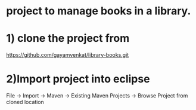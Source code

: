 # project to manage books in a library.

# 1) clone the project from 
 https://github.com/gayamvenkat/library-books.git

# 2)Import project into eclipse
   File -> Import -> Maven -> Existing Maven Projects -> Browse Project from cloned location


